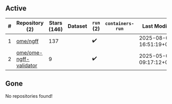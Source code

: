 ## Active
| # | Repository (2) | Stars (146) | Dataset | `run` (2) | `containers-run` | Last Modified |
| --- | --- | --- | --- | --- | --- | --- |
| 1 | [ome/ngff](https://github.com/ome/ngff) | 137 |  | :heavy_check_mark: |  | 2025-08-06 16:51:19+00:00 |
| 2 | [ome/ome-ngff-validator](https://github.com/ome/ome-ngff-validator) | 9 |  | :heavy_check_mark: |  | 2025-05-06 09:17:12+00:00 |

## Gone
No repositories found!
